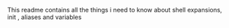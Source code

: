 This readme contains all the things i need to know about shell expansions, init , aliases and variables
